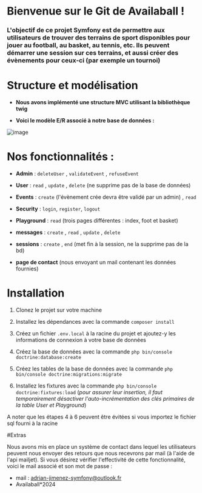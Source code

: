 # Bienvenue sur le Git de Availaball !

### L'objectif de ce projet Symfony est de permettre aux utilisateurs de trouver des terrains de sport disponibles pour jouer au football, au basket, au tennis, etc. Ils peuvent démarrer une session sur ces terrains, et aussi créer des évènements pour ceux-ci (par exemple un tournoi)


# Structure et modélisation

- **Nous avons implémenté une structure MVC utilisant la bibliothèque twig**


- **Voici le modèle E/R associé à notre base de données :**

  
![image](https://github.com/AymericCadier/AvailaBALL/assets/145613132/eb4a8a2d-1bc0-4293-958f-a1003c637166)


# Nos fonctionnalités :

- **Admin**  : `deleteUser` , `validateEvent` , `refuseEvent`


- **User** : `read` , `update` , `delete` (ne supprime pas de la base de données)


- **Events** : `create` (l'évènement crée devra être validé par un admin) , `read`


- **Security** : `login`, `register`, `logout`


- **Playground** : `read` (trois pages différentes : index, foot et basket)


- **messages** : `create` , `read` , `update` , `delete`


- **sessions** : `create` , `end` (met fin à la session, ne la supprime pas de la bd)


- **page de contact** (nous envoyant un mail contenant les données fournies)


# Installation

1. Clonez le projet sur votre machine


2. Installez les dépendances avec la commande `composer install`


3. Créez un fichier `.env.local` à la racine du projet et ajoutez-y les informations de connexion à votre base de données


4. Créez la base de données avec la commande `php bin/console doctrine:database:create`


5. Créez les tables de la base de données avec la commande `php bin/console doctrine:migrations:migrate`


6. Installez les fixtures avec la commande `php bin/console doctrine:fixtures:load` 
(_pour assurer leur insertion, il faut temporairement désactiver l'auto-incrémentation des clés primaires de la table User et Playground_)

A noter que les étapes 4 à 6 peuvent être évitées si vous importez le fichier sql fourni à la racine 


#Extras

Nous avons mis en place un système de contact dans lequel les utilisateurs peuvent nous envoyer des retours que nous recevrons par mail (à l'aide de l'api mailjet). Si vous désirez vérifier l'effectivité de cette fonctionnalité, voici le mail associé et son mot de passe :
- mail : adrian-jimenez-symfony@outlook.fr
- Availaball*2024


